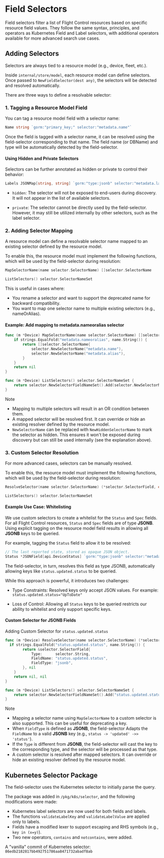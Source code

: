 # Field Selectors

Field selectors filter a list of Flight Control resources based on specific resource field values.
They follow the same syntax, principles, and operators as Kubernetes Field and Label selectors, with additional operators available for more advanced search use cases.

## Adding Selectors

Selectors are always tied to a resource model (e.g., device, fleet, etc.).

Inside `internal/store/model`, each resource model can define selectors. Once passed to `NewFieldSelector(dest any)`, the selectors will be detected and resolved automatically.

There are three ways to define a resolvable selector:

### 1. Tagging a Resource Model Field

You can tag a resource model field with a selector name:
```go
Name string `gorm:"primary_key;" selector:"metadata.name"`
```
Once the field is tagged with a selector name, it can be resolved using the field-selector corresponding to that name. The field name (or DBName) and type will be automatically detected by the field-selector.

#### Using Hidden and Private Selectors
Selectors can be further annotated as hidden or private to control their behavior:
```go
Labels JSONMap[string, string] `gorm:"type:jsonb" selector:"metadata.labels,hidden,private"`

```
* `hidden`: The selector will not be exposed to end-users during discovery. It will not appear in the list of available selectors.

* `private`: The selector cannot be directly used by the field-selector. However, it may still be utilized internally by other selectors, such as the label selector.

### 2. Adding Selector Mapping

A resource model can define a resolvable selector name mapped to an existing selector defined by the resource model.

To enable this, the resource model must implement the following functions, which will be used by the field-selector during resolution:

```go
MapSelectorName(name selector.SelectorName) []selector.SelectorName

ListSelectors() selector.SelectorNameSet
```

This is useful in cases where:
- You rename a selector and want to support the deprecated name for backward compatibility.
- You want to map one selector name to multiple existing selectors (e.g., nameOrAlias).

#### Example: Add mapping to metadata.nameoralias selector
```go
func (m *Device) MapSelectorName(name selector.SelectorName) []selector.SelectorName {
	if strings.EqualFold("metadata.nameoralias", name.String()) {
		return []selector.SelectorName{
			selector.NewSelectorName("metadata.name"),
			selector.NewSelectorName("metadata.alias"),
		}
	}
	return nil
}

func (m *Device) ListSelectors() selector.SelectorNameSet {
	return selector.NewSelectorFieldNameSet().Add(selector.NewSelectorName("metadata.nameoralias"))
}
```

> [!NOTE]
> - Mapping to multiple selectors will result in an OR condition between them.
> - A mapped selector will be resolved first. It can override or hide an existing resolver defined by the resource model.
> - `NewSelectorName` can be replaced with `NewHiddenSelectorName` to mark the selector as hidden. This ensures it won't be exposed during discovery but can still be used internally (see the explanation above).

### 3. Custom Selector Resolution

For more advanced cases, selectors can be manually resolved.

To enable this, the resource model must implement the following functions, which will be used by the field-selector during resolution:

```go
ResolveSelector(name selector.SelectorName) (*selector.SelectorField, error) 

ListSelectors() selector.SelectorNameSet
```

#### Example Use Case: Whitelisting

We use custom selectors to create a whitelist for the `Status` and `Spec` fields.
For all Flight Control resources, `Status` and `Spec` fields are of type **JSONB**.
Using explicit tagging on the resource model field results in allowing all **JSONB** keys to be queried.

For example, tagging the `Status` field to allow it to be resolved:
```go
// The last reported state, stored as opaque JSON object.
Status *JSONField[api.DeviceStatus] `gorm:"type:jsonb" selector:"metadata.status"`
```

The field-selector, in turn, resolves this field as type JSONB, automatically allowing keys like `status.updated.status` to be queried.


While this approach is powerful, it introduces two challenges:

- Type Constraints:
Resolved keys only accept JSON values. For example:
`status.updated.status="UpToDate"`

- Loss of Control:
Allowing all `Status` keys to be queried restricts our ability to whitelist and only support specific keys.

#### Custom Selector for JSONB Fields

Adding Custom Selector for `status.updated.status`
```go
func (m *Device) ResolveSelector(name selector.SelectorName) (*selector.SelectorField, error) {
  if strings.EqualFold("status.updated.status", name.String()) {
		return &selector.SelectorField{
			Type:      selector.String,
			FieldName: "status.updated.status",
			FieldType: "jsonb",
		}, nil
	}
	return nil, nil
}

func (m *Device) ListSelectors() selector.SelectorNameSet {
	return selector.NewSelectorFieldNameSet().Add("status.updated.status")
}
```

> [!NOTE]
> - Mapping a selector name using `MapSelectorName` to a custom selector is also supported. This can be useful for deprecating a key.
> - When `FieldType` is defined as **JSONB**, the field-selector Adapts the `FieldName` to a valid **JSONB** key (e.g., `status -> 'updated' ->> 'status'`).
> - If the `Type` is different from **JSONB**, the field-selector will cast the key to the corresponding type, and the selector will be processed as that type.
> - A custom selector is resolved after mapped selectors. It can override or hide an existing resolver defined by the resource model.


## Kubernetes Selector Package

The field-selector uses the Kubernetes selector to initially parse the query.

The package was added in `/pkg/k8s/selector`, and the following modifications were made:

- Kubernetes label selectors are now used for both fields and labels.
- The functions `validateLabelKey` and `validateLabelValue` are applied only to labels.
- Fields have a modified lexer to support escaping and RHS symbols (e.g., `key in (x=y)`).
- Two new operators, `contains` and `notcontains`, were added.

A "vanilla" commit of Kubernetes selector: `86edb2182817bb492751786aa8471732abadf8ab`
